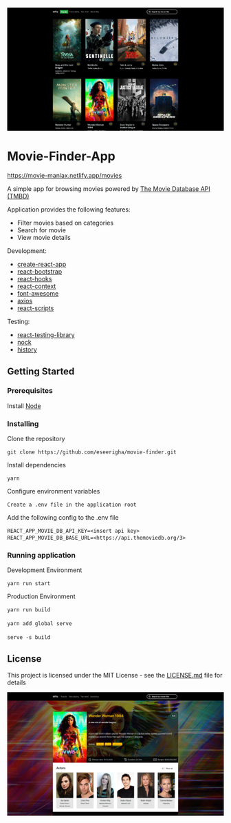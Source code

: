 
![Home Page](home.png?raw=true "MovieMania")

# Movie-Finder-App

https://movie-maniax.netlify.app/movies


A simple app for browsing movies powered by [The Movie Database API (TMBD)](https://developers.themoviedb.org/3/getting-started/introduction)


Application provides the following features:

* Filter movies based on categories
* Search for movie
* View movie details


Development:

* [create-react-app](https://create-react-app.dev/)
* [react-bootstrap](https://react-bootstrap.github.io/)
* [react-hooks](https://reactjs.org/docs/hooks-intro.html)
* [react-context](https://reactjs.org/docs/context.html)
* [font-awesome](https://fontawesome.com/v4.7.0/)
* [axios](https://www.npmjs.com/package/axios)
* [react-scripts](https://www.npmjs.com/package/react-scripts)

Testing:

* [react-testing-library](https://www.npmjs.com/package/@testing-library/react)
* [nock](https://www.npmjs.com/package/nock)
* [history](https://www.npmjs.com/package/history)


## Getting Started

### Prerequisites
Install [Node](https://nodejs.org/en/download/)

### Installing
Clone the repository
```
git clone https://github.com/eseerigha/movie-finder.git
```
Install dependencies
```
yarn
```
Configure environment variables
```
Create a .env file in the application root
```
Add the following config to the .env file
```
REACT_APP_MOVIE_DB_API_KEY=<insert api key>
REACT_APP_MOVIE_DB_BASE_URL=<https://api.themoviedb.org/3>
```

### Running application

Development Environment
```
yarn run start
```
Production Environment
```
yarn run build

yarn add global serve

serve -s build
```

## License
This project is licensed under the MIT License - see the [LICENSE.md](LICENSE.md) file for details

![Alt text](movie.png?raw=true "MovieManiax")

